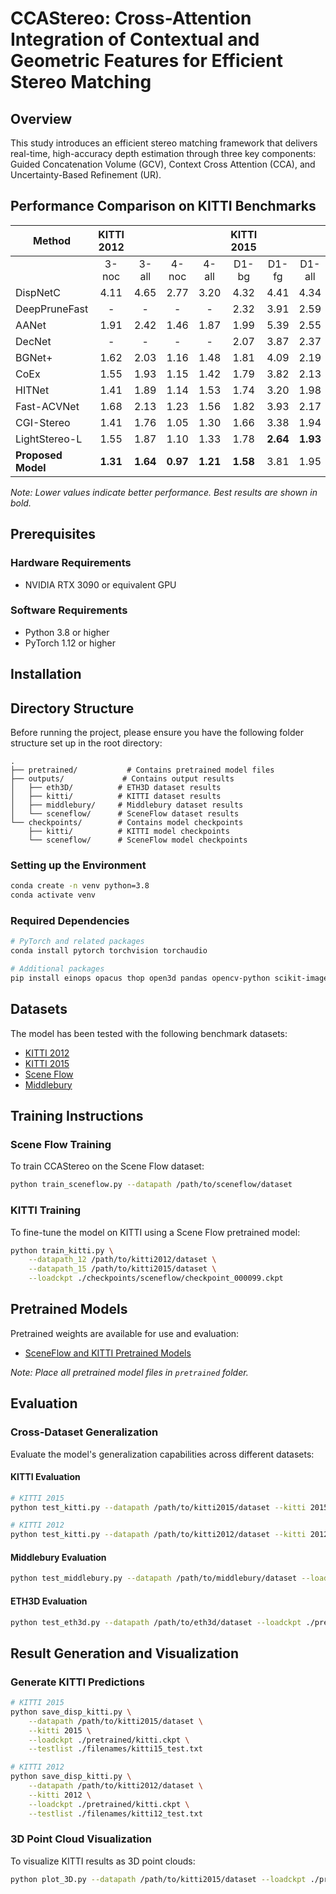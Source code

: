 # CCAStereo: Cross-Attention Integration of Contextual and Geometric Features for Efficient Stereo Matching

## Overview
This study introduces an efficient stereo matching framework that delivers real-time, high-accuracy depth estimation through three key components: Guided Concatenation Volume (GCV), Context Cross Attention (CCA), and Uncertainty-Based Refinement (UR).

## Performance Comparison on KITTI Benchmarks

| Method | KITTI 2012 |  |  |  | KITTI 2015 |  |  | Runtime |
|---|:---:|:---:|:---:|:---:|:---:|:---:|:---:|:---:|
|  | 3-noc | 3-all | 4-noc | 4-all | D1-bg | D1-fg | D1-all | (ms) |
| DispNetC | 4.11 | 4.65 | 2.77 | 3.20 | 4.32 | 4.41 | 4.34 | 60 |
| DeepPruneFast | - | - | - | - | 2.32 | 3.91 | 2.59 | 51 |
| AANet | 1.91 | 2.42 | 1.46 | 1.87 | 1.99 | 5.39 | 2.55 | 62 |
| DecNet | - | - | - | - | 2.07 | 3.87 | 2.37 | 50 |
| BGNet+ | 1.62 | 2.03 | 1.16 | 1.48 | 1.81 | 4.09 | 2.19 | 35 |
| CoEx | 1.55 | 1.93 | 1.15 | 1.42 | 1.79 | 3.82 | 2.13 | 33 |
| HITNet | 1.41 | 1.89 | 1.14 | 1.53 | 1.74 | 3.20 | 1.98 | 54 |
| Fast-ACVNet | 1.68 | 2.13 | 1.23 | 1.56 | 1.82 | 3.93 | 2.17 | 43 |
| CGI-Stereo | 1.41 | 1.76 | 1.05 | 1.30 | 1.66 | 3.38 | 1.94 | 36 |
| LightStereo-L  | 1.55 | 1.87 | 1.10 | 1.33 | 1.78 | **2.64** | **1.93** | 37 |
| **Proposed Model** | **1.31** | **1.64** | **0.97** | **1.21** | **1.58** | 3.81 | 1.95 | 57 |

*Note: Lower values indicate better performance. Best results are shown in bold.*

## Prerequisites

### Hardware Requirements
- NVIDIA RTX 3090 or equivalent GPU

### Software Requirements
- Python 3.8 or higher
- PyTorch 1.12 or higher

## Installation

## Directory Structure
Before running the project, please ensure you have the following folder structure set up in the root directory:

```
.
├── pretrained/           # Contains pretrained model files
├── outputs/             # Contains output results
│   ├── eth3D/          # ETH3D dataset results
│   ├── kitti/          # KITTI dataset results
│   ├── middlebury/     # Middlebury dataset results
│   └── sceneflow/      # SceneFlow dataset results
└── checkpoints/        # Contains model checkpoints
    ├── kitti/          # KITTI model checkpoints
    └── sceneflow/      # SceneFlow model checkpoints
```

### Setting up the Environment
```bash
conda create -n venv python=3.8
conda activate venv
```

### Required Dependencies
```bash
# PyTorch and related packages
conda install pytorch torchvision torchaudio

# Additional packages
pip install einops opacus thop open3d pandas opencv-python scikit-image tensorboardx matplotlib tqdm timm
```

## Datasets
The model has been tested with the following benchmark datasets:
- [KITTI 2012](http://www.cvlibs.net/datasets/kitti/eval_stereo_flow.php?benchmark=stereo)
- [KITTI 2015](http://www.cvlibs.net/datasets/kitti/eval_scene_flow.php?benchmark=stereo)
- [Scene Flow](https://lmb.informatik.uni-freiburg.de/resources/datasets/SceneFlowDatasets.en.html)
- [Middlebury](https://vision.middlebury.edu/stereo/submit3/)

## Training Instructions

### Scene Flow Training
To train CCAStereo on the Scene Flow dataset:
```bash
python train_sceneflow.py --datapath /path/to/sceneflow/dataset
```

### KITTI Training
To fine-tune the model on KITTI using a Scene Flow pretrained model:
```bash
python train_kitti.py \
    --datapath_12 /path/to/kitti2012/dataset \
    --datapath_15 /path/to/kitti2015/dataset \
    --loadckpt ./checkpoints/sceneflow/checkpoint_000099.ckpt
```

## Pretrained Models
Pretrained weights are available for use and evaluation:
- [SceneFlow and KITTI Pretrained Models](https://drive.google.com/file/d/1TO9aIcLdlNWp2hdLyHzXGOWDUfuexCFb/view?usp=sharing)
  
*Note: Place all pretrained model files in `pretrained` folder.*


## Evaluation

### Cross-Dataset Generalization
Evaluate the model's generalization capabilities across different datasets:

#### KITTI Evaluation
```bash
# KITTI 2015
python test_kitti.py --datapath /path/to/kitti2015/dataset --kitti 2015 --loadckpt ./pretrained/sceneflow.ckpt

# KITTI 2012
python test_kitti.py --datapath /path/to/kitti2012/dataset --kitti 2012 --loadckpt ./pretrained/sceneflow.ckpt
```

#### Middlebury Evaluation
```bash
python test_middlebury.py --datapath /path/to/middlebury/dataset --loadckpt ./pretrained/sceneflow.ckpt
```

#### ETH3D Evaluation
```bash
python test_eth3d.py --datapath /path/to/eth3d/dataset --loadckpt ./pretrained/sceneflow.ckpt
```

## Result Generation and Visualization

### Generate KITTI Predictions
```bash
# KITTI 2015
python save_disp_kitti.py \
    --datapath /path/to/kitti2015/dataset \
    --kitti 2015 \
    --loadckpt ./pretrained/kitti.ckpt \
    --testlist ./filenames/kitti15_test.txt

# KITTI 2012
python save_disp_kitti.py \
    --datapath /path/to/kitti2012/dataset \
    --kitti 2012 \
    --loadckpt ./pretrained/kitti.ckpt \
    --testlist ./filenames/kitti12_test.txt
```

### 3D Point Cloud Visualization
To visualize KITTI results as 3D point clouds:
```bash
python plot_3D.py --datapath /path/to/kitti2015/dataset --loadckpt ./pretrained/kitti.ckpt
```
